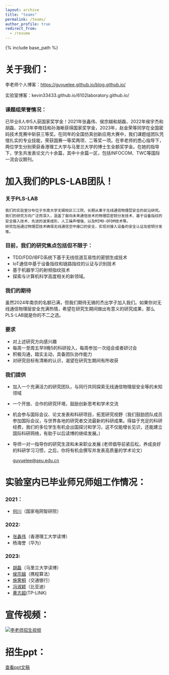 ```yaml
---
layout: archive
title: "teams"
permalink: /teams/
author_profile: true
redirect_from:
  - /resume
---
```



{% include base_path %}


# 关于我们：
李老师个人博客：https://guyuelee.github.io/blog.github.io/

实验室博客：kevin33433.github.io/6102laboratory.github.io/

### 课题组荣誉情况：

已毕业8人中5人获国家奖学金！2021年张鑫伟、侯宗越和胡磊、2022年侯宇杰和胡磊、2023年李皓钰和孙海晰获得国家奖学金，2023年，赵金荣等同学在全国密码技术竞赛中斩获三等奖。在同年的全国仿真创新应用大赛中，我们课题组团队凭借扎实的专业技能，荣获国赛一等奖两项、二等奖一项。在李老师的悉心指导下，两位学生分别荣获香港理工大学与马里兰大学的博士生全额奖学金。在她的指导下，学生共发表论文六十余篇，其中十余篇一区，包括INFOCOM、TWC等国际一流会议期刊。


# 加入我们的PLS-LAB团队！
###  关于PLS-LAB

    我们的实验室分布位于东南大学无锡校区三江院，长期从事于无线通信物理层安全的前沿研究。
    我们的研究方向广泛而深入，涵盖了面向未来通信技术的物理层密钥分发技术、基于设备指纹的安全接入技术、先进的波束成形、人工噪声增强、以及MIMO-OFDM技术等。
    研究包括通过物理层技术确保无线通信空中接口的安全，实现对接入设备的安全认证及密钥分发等。
 ### 目前，我们的研究焦点包括但不限于：
- TDD/FDD/IBFD系统下基于无线信道互易性的密钥生成技术
- IoT通信中基于设备指纹和链路指纹的认证与识别技术
- 基于机器学习的射频指纹技术
- 探索与计算机科学高度相关的新领域。
 ### 我们的期待
虽然2024年南京的名额已满，但我们期待无锡的杰出学子加入我们。如果你对无线通信物理层安全充满热情，希望在研究生期间做出有意义的研究成果，那么PLS-LAB就是你的不二之选。
 ### 要求
- 对上述研究方向感兴趣
- 每周一至周五早9晚5的科研投入，每周参加一次组会或者研讨会
- 积极沟通，踏实主动，具备团队协作能力
- 对研究目标有清晰的认识，渴望在研究生期间有所收获
### 我们提供
- 加入一个充满活力的研究团队，与同行共同探索无线通信物理层安全等的未知领域
- 一个开放、合作的研究环境，鼓励创新思考和学术交流
- 机会参与国际会议、论文发表和科研项目，拓宽研究视野（我们鼓励团队成员参加国际会议，与世界各地的研究者交流最新的科研成果。得益于充足的科研经费，我们的多位学生有机会出国探讨和学习，这不仅能增长见识，还能建立国际科研网络，有助于以后读博的继续发展。)
- 导师一对一指导你的研究生涯和未来职业发展.(老师倡导前紧后松，养成良好的科研学习习惯，之后，你将有机会撰写并发表高质量的学术论文）

  guyuelee@seu.edu.cn





# 实验室内已毕业师兄师姐工作情况：
### 2021：
- [何川](https://kevin33433.github.io/6102laboratory.github.io/children/hechuan.html)（国家电网智研院）
### 2022:
- [张鑫伟](https://xinweizhang1998.github.io/xinweizhang.github.io/)（香港理工大学读博）
- 杨海誉（华为）
### 2023:
- [胡磊](https://kevin33433.github.io/6102laboratory.github.io/children/hulei.html)（马里兰大学读博）
- [侯宗越](https://kevin33433.github.io/6102laboratory.github.io/children/houzongyue.html)（携程算法）
- [施霁桐](https://kevin33433.github.io/6102laboratory.github.io/children/shijitong.html)（交通银行）
- [冯淑颖](https://kevin33433.github.io/6102laboratory.github.io/children/fengshuying.html)（比亚迪）
- [黄志超](https://kevin33433.github.io/6102laboratory.github.io/children/huangzhichao.html)(TP-LINK)


# 宣传视频：
[![李老师招生视频](https://img.zcool.cn/community/011e715be5a375a80121ab5dcb09b4.jpg?x-oss-process=image/format,webp)](https://meeting.tencent.com/user-center/shared-record-info?id=mEsNeJTGwn71xblA3Y_brTXHnBrwDHc53o-yLcsOaBw&is-single=false&record_type=3&from=3)
# 招生ppt：
[查看ppt文稿](https://github.com/GuyueLee/blog.github.io/blob/master/files/%E6%8B%9B%E7%94%9F2024.pptx)





  
